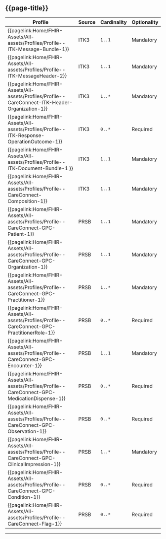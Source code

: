 ## {{page-title}}


<table data-responsive>
    <thead>
        <tr>
            <th data-no-sort>Profile</th>
            <th data-no-sort>Source</th>
            <th data-no-sort>Cardinality</th>
            <th data-no-sort>Optionality</th>
        </tr>
    </thead>
    <tbody>
        <!-- ITK-Message-Bundle-1 -->
        <tr>
            <td class="nhsd-t-body">
                {{pagelink:Home/FHIR-Assets/All-assets/Profiles/Profile--ITK-Message-Bundle-1}}
            </td>
            <td><span class="nhsd-a-tag nhsd-a-tag--bg-light-red">ITK3</span></td>
            <td class="nhsd-t-body"><code>1..1</code></td>
            <td class="nhsd-t-body"><span class="mro-circle mandatory"></span> Mandatory</td>
        </tr>
        <!-- ITK-MessageHeader-2 -->
        <tr>
            <td class="nhsd-t-body">
                {{pagelink:Home/FHIR-Assets/All-assets/Profiles/Profile--ITK-MessageHeader-2}}
            </td>
            <td><span class="nhsd-a-tag nhsd-a-tag--bg-light-red">ITK3</span></td>
            <td class="nhsd-t-body"><code>1..1</code></td>
            <td class="nhsd-t-body"><span class="mro-circle mandatory"></span> Mandatory</td>
        </tr>
        <!-- CareConnect-ITK-Header-Organization-1 -->
        <tr>
            <td class="nhsd-t-body">
                {{pagelink:Home/FHIR-Assets/All-assets/Profiles/Profile--CareConnect-ITK-Header-Organization-1}}
            </td>
            <td><span class="nhsd-a-tag nhsd-a-tag--bg-light-red">ITK3</span></td>
            <td class="nhsd-t-body"><code>1..*</code></td>
            <td class="nhsd-t-body"><span class="mro-circle mandatory"></span> Mandatory</td>
        </tr>
        <!-- ITK-Response-OperationOutcome-1 -->
        <tr>
            <td class="nhsd-t-body">
                {{pagelink:Home/FHIR-Assets/All-assets/Profiles/Profile--ITK-Response-OperationOutcome-1}}
            </td>
            <td><span class="nhsd-a-tag nhsd-a-tag--bg-light-red">ITK3</span></td>            
            <td class="nhsd-t-body"><code>0..*</code></td>
            <td class="nhsd-t-body"><span class="mro-circle required"></span> Required</td>
        </tr>
        <!-- ITK-Document-Bundle-1 -->
        <tr>
            <td class="nhsd-t-body">
                {{pagelink:Home/FHIR-Assets/All-assets/Profiles/Profile--ITK-Document-Bundle-1 }}
            </td>
            <td><span class="nhsd-a-tag nhsd-a-tag--bg-light-red">ITK3</span></td>
            <td class="nhsd-t-body"><code>1..1</code></td>
            <td class="nhsd-t-body"><span class="mro-circle mandatory"></span> Mandatory</td>
        </tr>
        <!-- CareConnect-FGPC-Composition-1 -->
        <tr>
            <td class="nhsd-t-body">
                {{pagelink:Home/FHIR-Assets/All-assets/Profiles/Profile--CareConnect-Composition-1}}
            </td>
            <td><span class="nhsd-a-tag nhsd-a-tag--bg-light-red">ITK3</span></td>
            <td class="nhsd-t-body"><code>1..1</code></td>
            <td class="nhsd-t-body"><span class="mro-circle mandatory"></span> Mandatory</td>
        </tr>
        <!-- CareConnect-GPC-Patient-1 -->
        <tr>
            <td class="nhsd-t-body">
                {{pagelink:Home/FHIR-Assets/All-assets/Profiles/Profile--CareConnect-GPC-Patient-1}}
            </td>
            <td><span class="nhsd-a-tag nhsd-a-tag--bg-light-green">PRSB</span></td>
            <td class="nhsd-t-body"><code>1..1</code></td>
            <td class="nhsd-t-body"><span class="mro-circle mandatory"></span> Mandatory</td>
        </tr>
        <!-- CareConnect-GPC-Organization-1 -->
        <tr>
            <td class="nhsd-t-body">
                {{pagelink:Home/FHIR-Assets/All-assets/Profiles/Profile--CareConnect-GPC-Organization-1}}
            </td>
            <td><span class="nhsd-a-tag nhsd-a-tag--bg-light-green">PRSB</span></td>
            <td class="nhsd-t-body"><code>1..1</code></td>
            <td class="nhsd-t-body"><span class="mro-circle mandatory"></span> Mandatory</td>
        </tr>
        <!-- CareConnect-GPC-Practitioner-1 -->
        <tr>
            <td class="nhsd-t-body">
                {{pagelink:Home/FHIR-Assets/All-assets/Profiles/Profile--CareConnect-GPC-Practitioner-1}}
            </td>
            <td><span class="nhsd-a-tag nhsd-a-tag--bg-light-green">PRSB</span></td>
            <td class="nhsd-t-body"><code>1..*</code></td>
            <td class="nhsd-t-body"><span class="mro-circle mandatory"></span> Mandatory</td>
        </tr>
        <!-- CareConnect-GPC-PractitionerRole-1 -->
        <tr>
            <td class="nhsd-t-body">
                {{pagelink:Home/FHIR-Assets/All-assets/Profiles/Profile--CareConnect-GPC-PractitionerRole-1}}
            </td>
            <td><span class="nhsd-a-tag nhsd-a-tag--bg-light-green">PRSB</span></td>
            <td class="nhsd-t-body"><code>0..*</code></td>
            <td class="nhsd-t-body"><span class="mro-circle required"></span> Required</td>
        </tr>
        <!-- CareConnect-GPC-Encounter-1 -->
        <tr>
            <td class="nhsd-t-body">
                {{pagelink:Home/FHIR-Assets/All-assets/Profiles/Profile--CareConnect-GPC-Encounter-1}}
            </td>
            <td><span class="nhsd-a-tag nhsd-a-tag--bg-light-green">PRSB</span></td>
            <td class="nhsd-t-body"><code>1..1</code></td>
            <td class="nhsd-t-body"><span class="mro-circle mandatory"></span> Mandatory</td>
        </tr>
        <!-- CareConnect-GPC-MedicationDispense-1 -->
        <tr>
            <td class="nhsd-t-body">
                {{pagelink:Home/FHIR-Assets/All-assets/Profiles/Profile--CareConnect-GPC-MedicationDispense-1}}
            </td>
            <td><span class="nhsd-a-tag nhsd-a-tag--bg-light-green">PRSB</span></td>
            <td class="nhsd-t-body"><code>0..*</code></td>
            <td class="nhsd-t-body"><span class="mro-circle required"></span> Required</td>
        </tr>
        <!-- CareConnect-GPC-Observation-1 -->
        <tr>
            <td class="nhsd-t-body">
                {{pagelink:Home/FHIR-Assets/All-assets/Profiles/Profile--CareConnect-GPC-Observation-1}}
            </td>
            <td><span class="nhsd-a-tag nhsd-a-tag--bg-light-green">PRSB</span></td>
            <td class="nhsd-t-body"><code>0..*</code></td>
            <td class="nhsd-t-body"><span class="mro-circle required"></span> Required</td>
        </tr>
        <!-- ClinicalImpression -->
        <tr>
            <td class="nhsd-t-body">
                {{pagelink:Home/FHIR-Assets/All-assets/Profiles/Profile--CareConnect-GPC-ClinicalImpression-1}}
            </td>
            <td><span class="nhsd-a-tag nhsd-a-tag--bg-light-green">PRSB</span></td>
            <td class="nhsd-t-body"><code>1..*</code></td>
            <td class="nhsd-t-body"><span class="mro-circle mandatory"></span> Mandatory</td>
        </tr>
        <!-- CareConnect-GPC-Condition-1 -->
        <tr>
            <td class="nhsd-t-body">
                {{pagelink:Home/FHIR-Assets/All-assets/Profiles/Profile--CareConnect-GPC-Condition-1}}
            </td>
            <td><span class="nhsd-a-tag nhsd-a-tag--bg-light-green">PRSB</span></td>
            <td class="nhsd-t-body"><code>0..*</code></td>
            <td class="nhsd-t-body"><span class="mro-circle required"></span> Required</td>
        </tr>
        <!-- CareConnect-Flag-1 -->
        <tr>
            <td class="nhsd-t-body">
                {{pagelink:Home/FHIR-Assets/All-assets/Profiles/Profile--CareConnect-Flag-1}}
            </td>
            <td><span class="nhsd-a-tag nhsd-a-tag--bg-light-green">PRSB</span></td>
            <td class="nhsd-t-body"><code>0..*</code></td>
            <td class="nhsd-t-body"><span class="mro-circle required"></span> Required</td>
        </tr>
    </tbody>
</table>

---